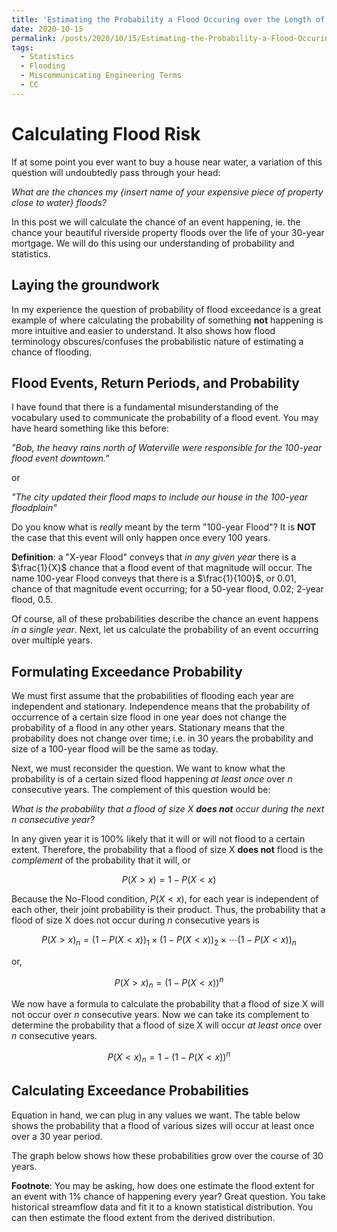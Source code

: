 ```yaml
---
title: 'Estimating the Probability a Flood Occuring over the Length of Your Mortgage'
date: 2020-10-15
permalink: /posts/2020/10/15/Estimating-the-Probability-a-Flood-Occuring-over-the-Length-of-Your-Mortgage
tags:
  - Statistics
  - Flooding
  - Miscommunicating Engineering Terms
  - CC
---
```


# Calculating Flood Risk

If at some point you ever want to buy a house near water, a variation of this question will undoubtedly pass through your head:

*What are the chances my {insert name of your expensive piece of property close to water} floods?*

In this post we will calculate the chance of an event happening, ie. the chance your beautiful riverside property floods over the life of your 30-year mortgage.
We will do this using our understanding of probability and statistics.

## Laying the groundwork
In my experience the question of probability of flood exceedance is a great example of where calculating the probability of something **not** happening is more intuitive and easier to understand.
It also shows how flood terminology obscures/confuses the probabilistic nature of estimating a chance of flooding.

## Flood Events, Return Periods, and Probability
I have found that there is a fundamental misunderstanding of the vocabulary used to communicate the probability of a flood event.
You may have heard something like this before:

*"Bob, the heavy rains north of Waterville were responsible for the 100-year flood event downtown."*

or

*"The city updated their flood maps to include our house in the 100-year floodplain"*

Do you know what is *really* meant by the term "100-year Flood"?
It is **NOT** the case that this event will only happen once every 100 years.

**Definition**: a "X-year Flood" conveys that *in any given year* there is a $\frac{1}{X}$ chance that a flood event of that magnitude will occur. 
The name 100-year Flood conveys that there is a $\frac{1}{100}$, or 0.01, chance of that magnitude event occurring; for a 50-year flood, 0.02; 2-year flood, 0.5.

Of course, all of these probabilities describe the chance an event happens *in a single year*.
Next, let us calculate the probability of an event occurring over multiple years.

## Formulating Exceedance Probability
We must first assume that the probabilities of flooding each year are independent and stationary.
Independence means that the probability of occurrence of a certain size flood in one year does not change the probability of a flood in any other years.
Stationary means that the probability does not change over time; i.e. in 30 years the probability and size of a 100-year flood will be the same as today.

Next, we must reconsider the question.
We want to know what the probability is of a certain sized flood happening *at least once* over $n$ consecutive years.
The complement of this question would be:

*What is the probability that a flood of size X **does not** occur during the next $n$ consecutive year?*

In any given year it is 100% likely that it will or will not flood to a certain extent.
Therefore, the probability that a flood of size X **does not** flood is the *complement* of the probability that it will, or 

$$P(X > x) = 1 - P(X < x)$$

Because the No-Flood condition,  $P(X < x)$, for each year is independent of each other, their joint probability is their product.
Thus, the probability that a flood of size X does not occur during $n$ consecutive years is

$$P(X > x)_{n} = (1 - P(X < x))_{1} \times (1 - P(X < x))_{2} \times \cdots (1 - P(X < x))_{n} $$

or,

$$P(X > x)_{n} = \left(1 - P(X < x)\right)^{n}$$

We now have a formula to calculate the probability that a flood of size X will not occur over $n$ consecutive years.
Now we can take its complement to determine the probability that a flood of size X will occur *at least once* over $n$ consecutive years.

$$P(X < x)_{n} = 1 - \left(1 - P(X < x)\right)^{n}$$

## Calculating Exceedance Probabilities
Equation in hand, we can plug in any values we want.
The table below shows the probability that a flood of various sizes will occur at least once over a 30 year period.

The graph below shows how these probabilities grow over the course of 30 years.

**Footnote**: 
You may be asking, how does one estimate the flood extent for an event with 1% chance of happening every year?
Great question.
You take historical streamflow data and fit it to a known statistical distribution.
You can then estimate the flood extent from the derived distribution.